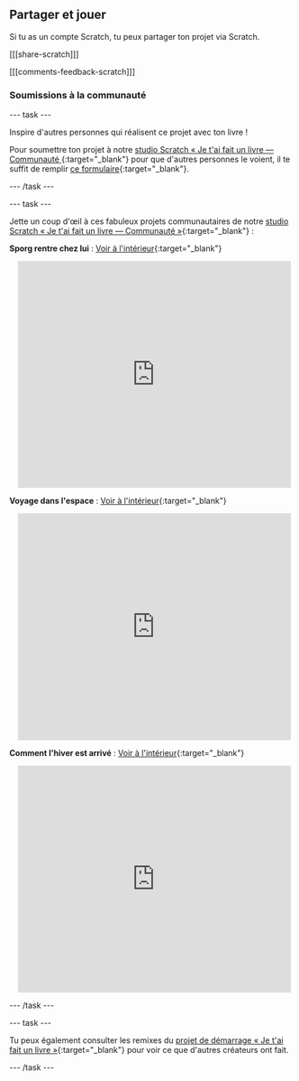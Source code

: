 ## Partager et jouer

Si tu as un compte Scratch, tu peux partager ton projet via Scratch.

[[[share-scratch]]]

[[[comments-feedback-scratch]]]

### Soumissions à la communauté

--- task ---

Inspire d'autres personnes qui réalisent ce projet avec ton livre !

Pour soumettre ton projet à notre [studio Scratch « Je t'ai fait un livre — Communauté ](https://scratch.mit.edu/studios/29092393){:target="_blank"} pour que d'autres personnes le voient, il te suffit de remplir [ce formulaire](https://form.raspberrypi.org/f/community-project-submissions){:target="_blank"}.

--- /task ---

--- task ---

Jette un coup d'œil à ces fabuleux projets communautaires de notre [studio Scratch « Je t'ai fait un livre — Communauté »](https://scratch.mit.edu/studios/29092393){:target="_blank"} :

**Sporg rentre chez lui** : [Voir à l'intérieur](https://scratch.mit.edu/projects/667605438/editor){:target="_blank"}
<div class="scratch-preview" style="margin-left: 15px;">
  <iframe allowtransparency="true" width="485" height="402" src="https://scratch.mit.edu/projects/embed/499498152/?autostart=false" frameborder="0"></iframe>
</div>

**Voyage dans l'espace** : [Voir à l'intérieur](https://scratch.mit.edu/projects/707649190/editor){:target="_blank"}
<div class="scratch-preview" style="margin-left: 15px;">
  <iframe allowtransparency="true" width="485" height="402" src="https://scratch.mit.edu/projects/embed/707649190/?autostart=false" frameborder="0"></iframe>
</div>

**Comment l'hiver est arrivé** : [Voir à l'intérieur](https://scratch.mit.edu/projects/707648744/editor){:target="_blank"}
<div class="scratch-preview" style="margin-left: 15px;">
  <iframe allowtransparency="true" width="485" height="402" src="https://scratch.mit.edu/projects/embed/707648744/?autostart=false" frameborder="0"></iframe>
</div>

--- /task ---

--- task ---

Tu peux également consulter les remixes du [projet de démarrage « Je t'ai fait un livre »](https://scratch.mit.edu/projects/582223042/remixes){:target="_blank"} pour voir ce que d'autres créateurs ont fait.

--- /task ---
